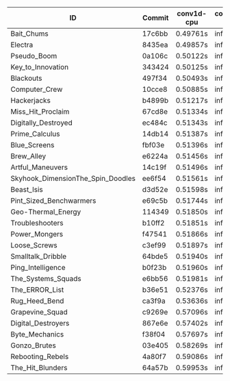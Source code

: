 |ID|Commit|conv1d-cpu|conv1d-gpu|DWSPConv2D-gpu|gemm-gpu|avg|
|-|-|-|-|-|-|-|
|Bait_Chums|17c6bb|0.49761s|infs|infs|4.62522s|infs|
|Electra|8435ea|0.49857s|infs|infs|4.71496s|infs|
|Pseudo_Boom|0a106c|0.50122s|infs|infs|4.80599s|infs|
|Key_to_Innovation|343424|0.50125s|infs|infs|4.75045s|infs|
|Blackouts|497f34|0.50493s|infs|infs|4.84887s|infs|
|Computer_Crew|10cce8|0.50885s|infs|infs|4.78643s|infs|
|Hackerjacks|b4899b|0.51217s|infs|infs|4.81038s|infs|
|Miss_Hit_Proclaim|67cd8e|0.51334s|infs|infs|4.83460s|infs|
|Digitally_Destroyed|ec484c|0.51343s|infs|infs|4.75692s|infs|
|Prime_Calculus|14db14|0.51387s|infs|infs|4.94202s|infs|
|Blue_Screens|fbf03e|0.51396s|infs|infs|4.69352s|infs|
|Brew_Alley|e6224a|0.51456s|infs|infs|4.71274s|infs|
|Artful_Maneuvers|14c19f|0.51496s|infs|infs|4.73812s|infs|
|Skyhook_DimensionThe_Spin_Doodles|ee6f54|0.51561s|infs|infs|4.92211s|infs|
|Beast_Isis|d3d52e|0.51598s|infs|infs|4.74462s|infs|
|Pint_Sized_Benchwarmers|e69c5b|0.51744s|infs|infs|4.76324s|infs|
|Geo-Thermal_Energy|114349|0.51850s|infs|infs|4.72315s|infs|
|Troubleshooters|b10ff2|0.51851s|infs|infs|4.62873s|infs|
|Power_Mongers|f47541|0.51866s|infs|infs|4.69936s|infs|
|Loose_Screws|c3ef99|0.51897s|infs|infs|4.74824s|infs|
|Smalltalk_Dribble|64bde5|0.51940s|infs|infs|4.80837s|infs|
|Ping_Intelligence|b0f23b|0.51960s|infs|infs|4.63097s|infs|
|The_Systems_Squads|e6bb56|0.51981s|infs|infs|4.76716s|infs|
|The_ERROR_List|b36e51|0.52376s|infs|infs|4.60555s|infs|
|Rug_Heed_Bend|ca3f9a|0.53636s|infs|infs|4.77399s|infs|
|Grapevine_Squad|c9269e|0.57096s|infs|infs|4.78718s|infs|
|Digital_Destroyers|867e6e|0.57402s|infs|infs|4.79625s|infs|
|Byte_Mechanics|f38f04|0.57697s|infs|infs|4.83092s|infs|
|Gonzo_Brutes|03e405|0.58269s|infs|infs|4.80193s|infs|
|Rebooting_Rebels|4a80f7|0.59086s|infs|infs|4.77187s|infs|
|The_Hit_Blunders|64a57b|0.59953s|infs|infs|4.82430s|infs|
